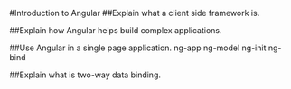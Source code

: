 #Introduction to Angular
##Explain what a client side framework is.


##Explain how Angular helps build complex applications.


##Use Angular in a single page application.
ng-app
ng-model
ng-init
ng-bind

##Explain what is two-way data binding.
